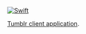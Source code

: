 [![Swift](https://github.com/janodevorg/MyTumblrApp/actions/workflows/swift.yml/badge.svg)](https://github.com/janodevorg/MyTumblrApp/actions/workflows/swift.yml)

[Tumblr client application](https://janodevorg.github.io/MyTumblrApp/documentation/mytumblrapp/).
